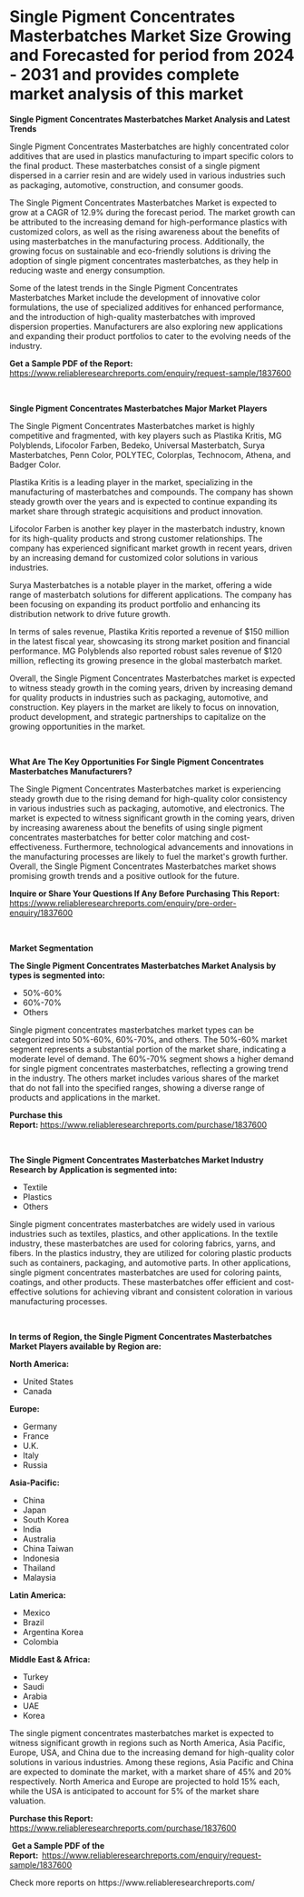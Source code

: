 <p><h1>Single Pigment Concentrates Masterbatches Market Size Growing and Forecasted for period from 2024 - 2031 and provides complete market analysis of this market</h1></p><p><strong>Single Pigment Concentrates Masterbatches Market Analysis and Latest Trends</strong></p>
<p><p>Single Pigment Concentrates Masterbatches are highly concentrated color additives that are used in plastics manufacturing to impart specific colors to the final product. These masterbatches consist of a single pigment dispersed in a carrier resin and are widely used in various industries such as packaging, automotive, construction, and consumer goods.</p><p>The Single Pigment Concentrates Masterbatches Market is expected to grow at a CAGR of 12.9% during the forecast period. The market growth can be attributed to the increasing demand for high-performance plastics with customized colors, as well as the rising awareness about the benefits of using masterbatches in the manufacturing process. Additionally, the growing focus on sustainable and eco-friendly solutions is driving the adoption of single pigment concentrates masterbatches, as they help in reducing waste and energy consumption.</p><p>Some of the latest trends in the Single Pigment Concentrates Masterbatches Market include the development of innovative color formulations, the use of specialized additives for enhanced performance, and the introduction of high-quality masterbatches with improved dispersion properties. Manufacturers are also exploring new applications and expanding their product portfolios to cater to the evolving needs of the industry.</p></p>
<p><strong>Get a Sample PDF of the Report:&nbsp;</strong> <a href="https://www.reliableresearchreports.com/enquiry/request-sample/1837600">https://www.reliableresearchreports.com/enquiry/request-sample/1837600</a></p>
<p>&nbsp;</p>
<p><strong>Single Pigment Concentrates Masterbatches Major Market Players</strong></p>
<p><p>The Single Pigment Concentrates Masterbatches market is highly competitive and fragmented, with key players such as Plastika Kritis, MG Polyblends, Lifocolor Farben, Bedeko, Universal Masterbatch, Surya Masterbatches, Penn Color, POLYTEC, Colorplas, Technocom, Athena, and Badger Color. </p><p>Plastika Kritis is a leading player in the market, specializing in the manufacturing of masterbatches and compounds. The company has shown steady growth over the years and is expected to continue expanding its market share through strategic acquisitions and product innovation.</p><p>Lifocolor Farben is another key player in the masterbatch industry, known for its high-quality products and strong customer relationships. The company has experienced significant market growth in recent years, driven by an increasing demand for customized color solutions in various industries.</p><p>Surya Masterbatches is a notable player in the market, offering a wide range of masterbatch solutions for different applications. The company has been focusing on expanding its product portfolio and enhancing its distribution network to drive future growth.</p><p>In terms of sales revenue, Plastika Kritis reported a revenue of $150 million in the latest fiscal year, showcasing its strong market position and financial performance. MG Polyblends also reported robust sales revenue of $120 million, reflecting its growing presence in the global masterbatch market.</p><p>Overall, the Single Pigment Concentrates Masterbatches market is expected to witness steady growth in the coming years, driven by increasing demand for quality products in industries such as packaging, automotive, and construction. Key players in the market are likely to focus on innovation, product development, and strategic partnerships to capitalize on the growing opportunities in the market.</p></p>
<p>&nbsp;</p>
<p><strong>What Are The Key Opportunities For Single Pigment Concentrates Masterbatches Manufacturers?</strong></p>
<p><p>The Single Pigment Concentrates Masterbatches market is experiencing steady growth due to the rising demand for high-quality color consistency in various industries such as packaging, automotive, and electronics. The market is expected to witness significant growth in the coming years, driven by increasing awareness about the benefits of using single pigment concentrates masterbatches for better color matching and cost-effectiveness. Furthermore, technological advancements and innovations in the manufacturing processes are likely to fuel the market's growth further. Overall, the Single Pigment Concentrates Masterbatches market shows promising growth trends and a positive outlook for the future.</p></p>
<p><strong>Inquire or Share Your Questions If Any Before Purchasing This Report:</strong> <a href="https://www.reliableresearchreports.com/enquiry/pre-order-enquiry/1837600">https://www.reliableresearchreports.com/enquiry/pre-order-enquiry/1837600</a></p>
<p>&nbsp;</p>
<p><strong>Market Segmentation</strong></p>
<p><strong>The Single Pigment Concentrates Masterbatches Market Analysis by types is segmented into:</strong></p>
<p><ul><li>50%-60%</li><li>60%-70%</li><li>Others</li></ul></p>
<p><p>Single pigment concentrates masterbatches market types can be categorized into 50%-60%, 60%-70%, and others. The 50%-60% market segment represents a substantial portion of the market share, indicating a moderate level of demand. The 60%-70% segment shows a higher demand for single pigment concentrates masterbatches, reflecting a growing trend in the industry. The others market includes various shares of the market that do not fall into the specified ranges, showing a diverse range of products and applications in the market.</p></p>
<p><strong>Purchase this Report:&nbsp;</strong><a href="https://www.reliableresearchreports.com/purchase/1837600">https://www.reliableresearchreports.com/purchase/1837600</a></p>
<p>&nbsp;</p>
<p><strong>The Single Pigment Concentrates Masterbatches Market Industry Research by Application is segmented into:</strong></p>
<p><ul><li>Textile</li><li>Plastics</li><li>Others</li></ul></p>
<p><p>Single pigment concentrates masterbatches are widely used in various industries such as textiles, plastics, and other applications. In the textile industry, these masterbatches are used for coloring fabrics, yarns, and fibers. In the plastics industry, they are utilized for coloring plastic products such as containers, packaging, and automotive parts. In other applications, single pigment concentrates masterbatches are used for coloring paints, coatings, and other products. These masterbatches offer efficient and cost-effective solutions for achieving vibrant and consistent coloration in various manufacturing processes.</p></p>
<p>&nbsp;</p>
<p><strong>In terms of Region, the Single Pigment Concentrates Masterbatches Market Players available by Region are:</strong></p>
<p>
    <p> <strong> North America: </strong>
        <ul>
            <li>United States</li>
            <li>Canada</li>
        </ul>
        </p> 
    <p> <strong> Europe: </strong>
        <ul>
            <li>Germany</li>
            <li>France</li>
            <li>U.K.</li>
            <li>Italy</li>
            <li>Russia</li>
        </ul>
        </p> 
    <p> <strong> Asia-Pacific: </strong>
        <ul>
            <li>China</li>
            <li>Japan</li>
            <li>South Korea</li>
            <li>India</li>
            <li>Australia</li>
            <li>China Taiwan</li>
            <li>Indonesia</li>
            <li>Thailand</li>
            <li>Malaysia</li>
        </ul>
        </p> 
    <p> <strong> Latin America: </strong>
        <ul>
            <li>Mexico</li>
            <li>Brazil</li>
            <li>Argentina Korea</li>
            <li>Colombia</li>
        </ul>
        </p> 
    <p> <strong> Middle East & Africa: </strong>
        <ul>
            <li>Turkey</li>
            <li>Saudi</li>
            <li>Arabia</li>
            <li>UAE</li>
            <li>Korea</li>
        </ul>
    </p>
    </p>
<p><p>The single pigment concentrates masterbatches market is expected to witness significant growth in regions such as North America, Asia Pacific, Europe, USA, and China due to the increasing demand for high-quality color solutions in various industries. Among these regions, Asia Pacific and China are expected to dominate the market, with a market share of 45% and 20% respectively. North America and Europe are projected to hold 15% each, while the USA is anticipated to account for 5% of the market share valuation.</p></p>
<p><strong>Purchase this Report: </strong><a href="https://www.reliableresearchreports.com/purchase/1837600">https://www.reliableresearchreports.com/purchase/1837600</a></p>
<p>&nbsp;<strong>Get a Sample PDF of the Report:&nbsp;&nbsp;</strong><a href="https://www.reliableresearchreports.com/enquiry/request-sample/1837600">https://www.reliableresearchreports.com/enquiry/request-sample/1837600</a></p>
<p><strong></strong></p>
<p>Check more reports on https://www.reliableresearchreports.com/</p>